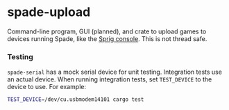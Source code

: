 # spade-upload
Command-line program, GUI (planned), and crate to upload games to devices
running Spade, like the [Sprig console](https://sprig.hackclub.com). This
is not thread safe.

### Testing
`spade-serial` has a mock serial device for unit testing. Integration tests
use an actual device. When running integration tests, set `TEST_DEVICE` to the
device to use. For example:
```sh
TEST_DEVICE=/dev/cu.usbmodem14101 cargo test
```
